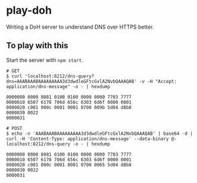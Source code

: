 # play-doh

Writing a DoH server to understand DNS over HTTPS better.

## To play with this

Start the server with `npm start`.

```shell
# GET
$ curl 'localhost:8212/dns-query?dns=AAABAAABAAAAAAAAA3d3dwdleGFtcGxlA2NvbQAAAQAB' -v -H "Accept: application/dns-message" -o - | hexdump

0000000 0000 8081 0100 0100 0000 0000 7703 7777
0000010 6507 6178 706d 656c 6303 6d6f 0000 0001
0000020 c001 000c 0001 0001 0700 009b 5d04 d8b8
0000030 0022
0000031

# POST
$ echo -n 'AAABAAABAAAAAAAAA3d3dwdleGFtcGxlA2NvbQAAAQAB' | base64 -d | curl -H 'Content-Type: application/dns-message' --data-binary @- localhost:8212/dns-query -o - | hexdump

0000000 0000 8081 0100 0100 0000 0000 7703 7777
0000010 6507 6178 706d 656c 6303 6d6f 0000 0001
0000020 c001 000c 0001 0001 0700 0065 5d04 d8b8
0000030 0022
0000031
```
